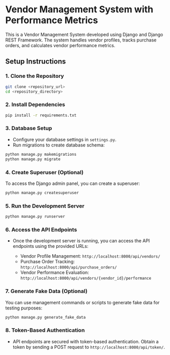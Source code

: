 # Vendor Management System with Performance Metrics

This is a Vendor Management System developed using Django and Django REST Framework. The system handles vendor profiles, tracks purchase orders, and calculates vendor performance metrics.

## Setup Instructions

### 1. Clone the Repository

```bash
git clone <repository_url>
cd <repository_directory>
```

### 2. Install Dependencies

```bash
pip install -r requirements.txt
```

### 3. Database Setup

- Configure your database settings in `settings.py`.
- Run migrations to create database schema:

```bash
python manage.py makemigrations
python manage.py migrate
```

### 4. Create Superuser (Optional)

To access the Django admin panel, you can create a superuser:

```bash
python manage.py createsuperuser
```

### 5. Run the Development Server

```bash
python manage.py runserver
```

### 6. Access the API Endpoints

- Once the development server is running, you can access the API endpoints using the provided URLs:

    - Vendor Profile Management: `http://localhost:8000/api/vendors/`
    - Purchase Order Tracking: `http://localhost:8000/api/purchase_orders/`
    - Vendor Performance Evaluation: `http://localhost:8000/api/vendors/{vendor_id}/performance`

### 7. Generate Fake Data (Optional)

You can use management commands or scripts to generate fake data for testing purposes:

```bash
python manage.py generate_fake_data
```

### 8. Token-Based Authentication

- API endpoints are secured with token-based authentication. Obtain a token by sending a POST request to `http://localhost:8000/api/token/`.
